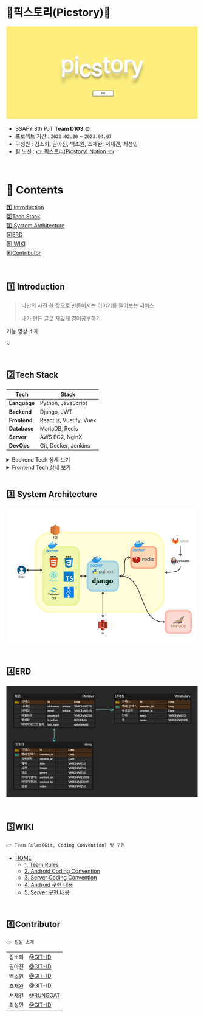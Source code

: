 # ​🧡픽스토리(Picstory)🧡

![img](./image/picstory_main.jpg)


- SSAFY 8th PJT **Team D103**​ 🌞
- 프로젝트 기간 : `2023.02.20` ~ `2023.04.07`
- 구성원 : 김소희, 권아진, 백소원, 조재완, 서재건, 최성민  
- 팀 노션 : <a href="" target="_blank">👉 픽스토리(Picstory) Notion 👈</a>

<br>

# 📄 ​Contents


[:one: Introduction](#​one-introduction)<br>
[:two:​ Tech Stack](#two​-tech-stack)<br>
[:three:​ System Architecture](#three-system-architecture)<br>
[:four:​ ERD](#four-erd)<br>
[:five:​ WIKI](#five-wiki)<br>
[:six:​ Contributor](#six-contributor)<br>


<br>

## ​:one: Introduction
> 나만의 사진 한 장으로 만들어지는 이야기를 들어보는 서비스
> 
> 내가 만든 글로 재밌게 영어공부하기

기능 영상 소개

~

<br>

## ​:two:​ Tech Stack
| Tech         | Stack                                  |
| ------------ | -------------------------------------- |
| **Language** | Python, JavaScript                       |
| **Backend**  | Django, JWT |
| **Frontend** | React.js, Vuetify, Vuex                  |
| **Database** | MariaDB, Redis                                |
| **Server**   | AWS EC2, NginX                         |
| **DevOps**   | Git, Docker, Jenkins                            |

<details>
<summary>Backend Tech 상세 보기</summary>
<div markdown="1">

  <br>

  - Python: 3.9.13 <br>
  - Django: 3.2.13 <br>
  - MariaDB: 10.3.23 <br>
  - Redis: 5.0.7 <br>
  - Docker: 23.0.1 <br>
  - Jenkins: 2.387.1 <br>
  - nginx: 1.18.0 <br>

</div>
</details>

<details>
<summary>Frontend Tech 상세 보기</summary>
<div markdown="1">

    - react
    - 아래 수정
    - vue/cli
    - vue-router
    - vuex
    - vuex-persistedstate
    - vuetify
    - axios

</div>
</details>

<br>


## :three:​ System Architecture

![img](./image/system_architecture.png)


<br>


## :four:​ ERD

![img](./image/erd.png)



<br>


## :five:​ WIKI
```
👉 Team Rules(Git, Coding Convention) 및 구현 
```
- [HOME]()
  - [1. Team Rules]()
  - [2. Android Coding Convention]()
  - [3. Server Coding Convention]()
  - [4. Android 구현 내용]()
  - [5. Server 구현 내용]()

<br>


## :six:​ Contributor

```
👉 팀원 소개
```

<table class="tg">
<tbody>
    <tr>
        <td>김소희</td>
        <td><a href="https://github.com/GIT-ID">@GIT-ID</a></td>
    </tr>
    <tr>
        <td>권아진</td>
        <td><a href="https://github.com/GIT-ID">@GIT-ID</a></td>
    </tr>
    <tr>
        <td>백소원</td>
        <td><a href="https://github.com/GIT-ID">@GIT-ID</a></td>
    </tr>
    <tr>
        <td>조재완</td>
        <td><a href="https://github.com/GIT-ID">@GIT-ID</a></td>
    </tr>
    <tr>
        <td>서재건</td>
        <td><a href="https://github.com/RUNGOAT">@RUNGOAT</a></td>
    </tr>
    <tr>
        <td>최성민</td>
        <td><a href="https://github.com/GIT-ID">@GIT-ID</a></td>
    </tr>
</tbody>
</table>


